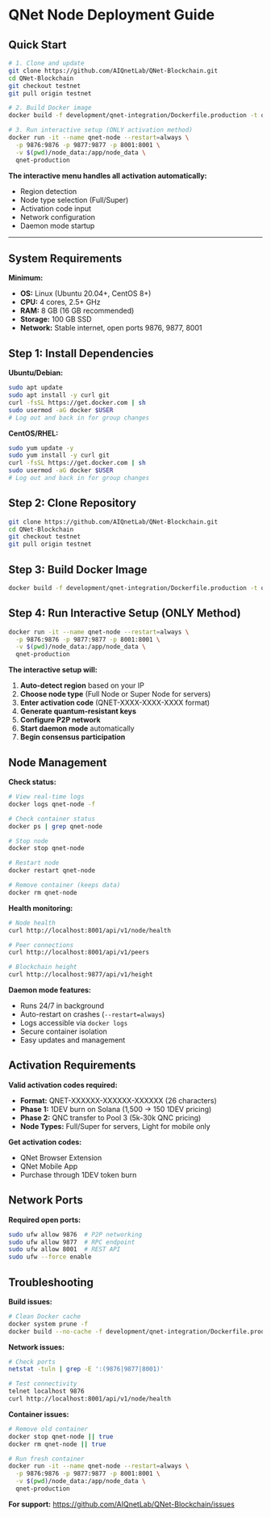 # QNet Node Deployment Guide

## Quick Start

```bash
# 1. Clone and update
git clone https://github.com/AIQnetLab/QNet-Blockchain.git
cd QNet-Blockchain
git checkout testnet
git pull origin testnet

# 2. Build Docker image
docker build -f development/qnet-integration/Dockerfile.production -t qnet-production .

# 3. Run interactive setup (ONLY activation method)
docker run -it --name qnet-node --restart=always \
  -p 9876:9876 -p 9877:9877 -p 8001:8001 \
  -v $(pwd)/node_data:/app/node_data \
  qnet-production
```

**The interactive menu handles all activation automatically:**
- Region detection
- Node type selection (Full/Super)
- Activation code input
- Network configuration
- Daemon mode startup

---

## System Requirements

**Minimum:**
- **OS:** Linux (Ubuntu 20.04+, CentOS 8+)
- **CPU:** 4 cores, 2.5+ GHz
- **RAM:** 8 GB (16 GB recommended)
- **Storage:** 100 GB SSD
- **Network:** Stable internet, open ports 9876, 9877, 8001

## Step 1: Install Dependencies

**Ubuntu/Debian:**
```bash
sudo apt update
sudo apt install -y curl git
curl -fsSL https://get.docker.com | sh
sudo usermod -aG docker $USER
# Log out and back in for group changes
```

**CentOS/RHEL:**
```bash
sudo yum update -y
sudo yum install -y curl git
curl -fsSL https://get.docker.com | sh
sudo usermod -aG docker $USER
# Log out and back in for group changes
```

## Step 2: Clone Repository

```bash
git clone https://github.com/AIQnetLab/QNet-Blockchain.git
cd QNet-Blockchain
git checkout testnet
git pull origin testnet
```

## Step 3: Build Docker Image

```bash
docker build -f development/qnet-integration/Dockerfile.production -t qnet-production .
```

## Step 4: Run Interactive Setup (ONLY Method)

```bash
docker run -it --name qnet-node --restart=always \
  -p 9876:9876 -p 9877:9877 -p 8001:8001 \
  -v $(pwd)/node_data:/app/node_data \
  qnet-production
```

**The interactive setup will:**
1. **Auto-detect region** based on your IP
2. **Choose node type** (Full Node or Super Node for servers)
3. **Enter activation code** (QNET-XXXX-XXXX-XXXX format)
4. **Generate quantum-resistant keys**
5. **Configure P2P network**
6. **Start daemon mode** automatically
7. **Begin consensus participation**

## Node Management

**Check status:**
```bash
# View real-time logs
docker logs qnet-node -f

# Check container status
docker ps | grep qnet-node

# Stop node
docker stop qnet-node

# Restart node
docker restart qnet-node

# Remove container (keeps data)
docker rm qnet-node
```

**Health monitoring:**
```bash
# Node health
curl http://localhost:8001/api/v1/node/health

# Peer connections
curl http://localhost:8001/api/v1/peers

# Blockchain height
curl http://localhost:9877/api/v1/height
```

**Daemon mode features:**
- Runs 24/7 in background
- Auto-restart on crashes (`--restart=always`)
- Logs accessible via `docker logs`
- Secure container isolation
- Easy updates and management

## Activation Requirements

**Valid activation codes required:**
- **Format:** QNET-XXXXXX-XXXXXX-XXXXXX (26 characters)
- **Phase 1:** 1DEV burn on Solana (1,500 → 150 1DEV pricing)
- **Phase 2:** QNC transfer to Pool 3 (5k-30k QNC pricing)
- **Node Types:** Full/Super for servers, Light for mobile only

**Get activation codes:**
- QNet Browser Extension
- QNet Mobile App
- Purchase through 1DEV token burn

## Network Ports

**Required open ports:**
```bash
sudo ufw allow 9876  # P2P networking
sudo ufw allow 9877  # RPC endpoint  
sudo ufw allow 8001  # REST API
sudo ufw --force enable
```

## Troubleshooting

**Build issues:**
```bash
# Clean Docker cache
docker system prune -f
docker build --no-cache -f development/qnet-integration/Dockerfile.production -t qnet-production .
```

**Network issues:**
```bash
# Check ports
netstat -tuln | grep -E ':(9876|9877|8001)'

# Test connectivity
telnet localhost 9876
curl http://localhost:8001/api/v1/node/health
```

**Container issues:**
```bash
# Remove old container
docker stop qnet-node || true
docker rm qnet-node || true

# Run fresh container
docker run -it --name qnet-node --restart=always \
  -p 9876:9876 -p 9877:9877 -p 8001:8001 \
  -v $(pwd)/node_data:/app/node_data \
  qnet-production
```

**For support:** https://github.com/AIQnetLab/QNet-Blockchain/issues 

